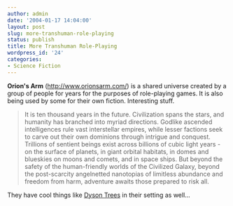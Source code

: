 ```yaml
---
author: admin
date: '2004-01-17 14:04:00'
layout: post
slug: more-transhuman-role-playing
status: publish
title: More Transhuman Role-Playing
wordpress_id: '24'
categories:
- Science Fiction
---
```

<strong>Orion's Arm</strong> (<a href="http://www.orionsarm.com/">http://www.orionsarm.com/</a>) is a shared universe created by a group of people for years for the purposes of role-playing games. It is also being used by some for their own fiction. Interesting stuff.
<blockquote>It is ten thousand years in the future. Civilization spans the stars, and humanity has branched into myriad directions. Godlike ascended intelligences rule vast interstellar empires, while lesser factions seek to carve out their own dominions through intrigue and conquest. Trillions of sentient beings exist across billions of cubic light years - on the surface of planets, in giant orbital habitats, in domes and blueskies on moons and comets, and in space ships. But beyond the safety of the human-friendly worlds of the Civilized Galaxy, beyond the post-scarcity angelnetted nanotopias of limitless abundance and freedom from harm, adventure awaits those prepared to risk all. </blockquote>
They have cool things like <a href="http://www.orionsarm.com/civ/Dyson_Trees.html">Dyson Trees</a> in their setting as well...
